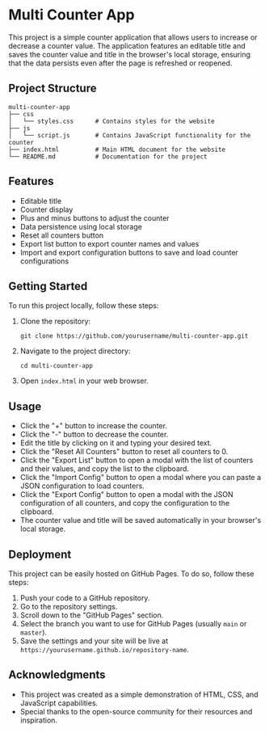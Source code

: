 # Multi Counter App

This project is a simple counter application that allows users to increase or decrease a counter value. The application features an editable title and saves the counter value and title in the browser's local storage, ensuring that the data persists even after the page is refreshed or reopened.

## Project Structure

```
multi-counter-app
├── css
│   └── styles.css      # Contains styles for the website
├── js
│   └── script.js       # Contains JavaScript functionality for the counter
├── index.html          # Main HTML document for the website
└── README.md           # Documentation for the project
```

## Features

- Editable title
- Counter display
- Plus and minus buttons to adjust the counter
- Data persistence using local storage
- Reset all counters button
- Export list button to export counter names and values
- Import and export configuration buttons to save and load counter configurations

## Getting Started

To run this project locally, follow these steps:

1. Clone the repository:
   ```
   git clone https://github.com/yourusername/multi-counter-app.git
   ```

2. Navigate to the project directory:
   ```
   cd multi-counter-app
   ```

3. Open `index.html` in your web browser.

## Usage

- Click the "+" button to increase the counter.
- Click the "-" button to decrease the counter.
- Edit the title by clicking on it and typing your desired text.
- Click the "Reset All Counters" button to reset all counters to 0.
- Click the "Export List" button to open a modal with the list of counters and their values, and copy the list to the clipboard.
- Click the "Import Config" button to open a modal where you can paste a JSON configuration to load counters.
- Click the "Export Config" button to open a modal with the JSON configuration of all counters, and copy the configuration to the clipboard.
- The counter value and title will be saved automatically in your browser's local storage.

## Deployment

This project can be easily hosted on GitHub Pages. To do so, follow these steps:

1. Push your code to a GitHub repository.
2. Go to the repository settings.
3. Scroll down to the "GitHub Pages" section.
4. Select the branch you want to use for GitHub Pages (usually `main` or `master`).
5. Save the settings and your site will be live at `https://yourusername.github.io/repository-name`.

## Acknowledgments

- This project was created as a simple demonstration of HTML, CSS, and JavaScript capabilities.
- Special thanks to the open-source community for their resources and inspiration.
